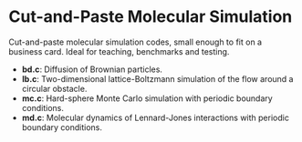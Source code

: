 # Cut-and-Paste Molecular Simulation
Cut-and-paste molecular simulation codes, small enough to fit on a business
card. Ideal for teaching, benchmarks and testing.

* **bd.c**: Diffusion of Brownian particles.
* **lb.c**: Two-dimensional lattice-Boltzmann simulation of the flow around a circular obstacle.
* **mc.c**: Hard-sphere Monte Carlo simulation with periodic boundary conditions.
* **md.c**: Molecular dynamics of Lennard-Jones interactions with periodic boundary conditions.

